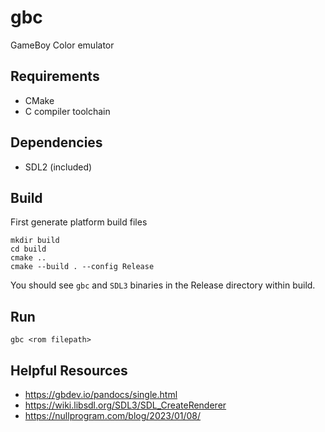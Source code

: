 # gbc

GameBoy Color emulator

## Requirements

* CMake
* C compiler toolchain


## Dependencies

* SDL2 (included)


## Build

First generate platform build files

	mkdir build
	cd build
	cmake ..
	cmake --build . --config Release

You should see `gbc` and `SDL3` binaries in the Release directory within build.


## Run

	gbc <rom filepath>


## Helpful Resources

- https://gbdev.io/pandocs/single.html
- https://wiki.libsdl.org/SDL3/SDL_CreateRenderer
- https://nullprogram.com/blog/2023/01/08/
